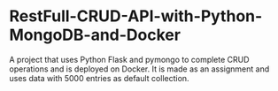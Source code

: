 # RestFull-CRUD-API-with-Python-MongoDB-and-Docker
A project that uses Python Flask and pymongo to complete CRUD operations and is deployed on Docker. It is made as an assignment and uses data with 5000 entries as default collection. 

